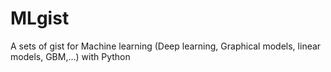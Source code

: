 # MLgist
A sets of gist for Machine learning (Deep learning, Graphical models, linear models, GBM,...) with Python
